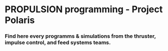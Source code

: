 # **PROPULSION programming - Project Polaris**

### Find here every programms & simulations from the thruster, impulse control, and feed systems teams.
